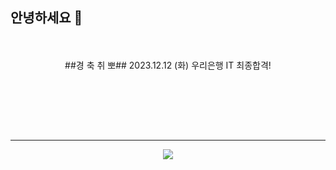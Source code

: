 ## 안녕하세요 👋
<br/>
<br/>

  <div align="center">
    ##경 축 취 뽀##
2023.12.12 (화) 우리은행 IT 최종합격!

<br><br>

<br>
<br>

<hr/>

    
<a href="https://hits.seeyoufarm.com"><img src="https://hits.seeyoufarm.com/api/count/incr/badge.svg?url=https%3A%2F%2Fgithub.com%2F9somang%2Fhit-counter&count_bg=%232ACEC9&title_bg=%23555555&title=hits&edge_flat=false"/></a>
